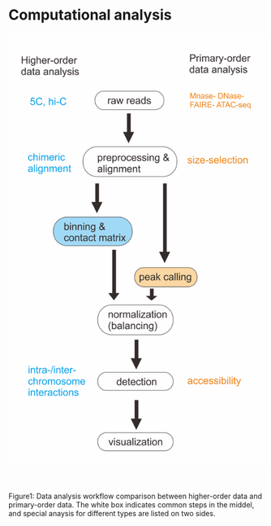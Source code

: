 # Computational analysis
![](/assets/comppipe.png)

<br><br>
Figure1: Data analysis workflow comparison between higher-order data and primary-order data. The white box indicates common steps in the middel, and special anaysis for different types are listed on two sides. 
